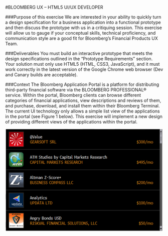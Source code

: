 #BLOOMBERG UX – HTML5 UI/UX DEVELOPER

###Purpose of this exercise
We are interested in your ability to quickly turn a design specification for a business application into a functional prototype and then discuss the prototype with us in a critiquing session. This exercise will allow us to gauge if your conceptual skills, technical proficiency, and communication style are a good fit for Bloomberg’s Financial Products UX Team.

###Deliverables
You must build an interactive prototype that meets the design specifications outlined in the “Prototype Requirements” section. Your solution must only use HTML5 (HTML, CSS3, JavaScript), and it must work correctly in the latest version of the Google Chrome web browser (Dev and Canary builds are acceptable).

###Context
The Bloomberg Application Portal is a platform for distributing third-party financial software via the BLOOMBERG PROFESSIONAL® service. Within the portal, Bloomberg clients can browse different categories of financial applications, view descriptions and reviews of them, and purchase, download, and install them within their Bloomberg Terminal. The current UI technology only allows a simple list view of the applications in the portal (see Figure 1 below). This exercise will implement a new design of providing different views of the applications within the portal.


![](pic1.png)

